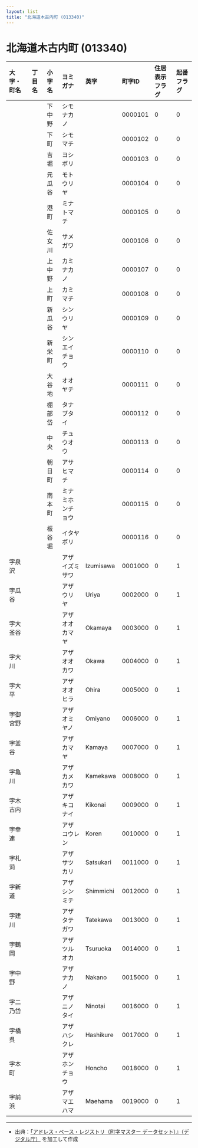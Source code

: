 ```yaml
---
layout: list
title: "北海道木古内町 (013340)"
---
```


# 北海道木古内町 (013340)

| 大字・町名 | 丁目名 | 小字名 | ヨミガナ | 英字 | 町字ID | 住居表示フラグ | 起番フラグ |
|:---|:---|:---|:---|:---|:---|:---|:---|
|  |  | 下中野 | シモナカノ |  | 0000101 | 0 | 0 |
|  |  | 下町 | シモマチ |  | 0000102 | 0 | 0 |
|  |  | 吉堀 | ヨシボリ |  | 0000103 | 0 | 0 |
|  |  | 元瓜谷 | モトウリヤ |  | 0000104 | 0 | 0 |
|  |  | 港町 | ミナトマチ |  | 0000105 | 0 | 0 |
|  |  | 佐女川 | サメガワ |  | 0000106 | 0 | 0 |
|  |  | 上中野 | カミナカノ |  | 0000107 | 0 | 0 |
|  |  | 上町 | カミマチ |  | 0000108 | 0 | 0 |
|  |  | 新瓜谷 | シンウリヤ |  | 0000109 | 0 | 0 |
|  |  | 新栄町 | シンエイチョウ |  | 0000110 | 0 | 0 |
|  |  | 大谷地 | オオヤチ |  | 0000111 | 0 | 0 |
|  |  | 棚部岱 | タナブタイ |  | 0000112 | 0 | 0 |
|  |  | 中央 | チュウオウ |  | 0000113 | 0 | 0 |
|  |  | 朝日町 | アサヒマチ |  | 0000114 | 0 | 0 |
|  |  | 南本町 | ミナミホンチョウ |  | 0000115 | 0 | 0 |
|  |  | 板谷堀 | イタヤボリ |  | 0000116 | 0 | 0 |
| 字泉沢 |  |  | アザイズミサワ | Izumisawa | 0001000 | 0 | 1 |
| 字瓜谷 |  |  | アザウリヤ | Uriya | 0002000 | 0 | 1 |
| 字大釜谷 |  |  | アザオオカマヤ | Okamaya | 0003000 | 0 | 1 |
| 字大川 |  |  | アザオオカワ | Okawa | 0004000 | 0 | 1 |
| 字大平 |  |  | アザオオヒラ | Ohira | 0005000 | 0 | 1 |
| 字御宮野 |  |  | アザオミヤノ | Omiyano | 0006000 | 0 | 1 |
| 字釜谷 |  |  | アザカマヤ | Kamaya | 0007000 | 0 | 1 |
| 字亀川 |  |  | アザカメカワ | Kamekawa | 0008000 | 0 | 1 |
| 字木古内 |  |  | アザキコナイ | Kikonai | 0009000 | 0 | 1 |
| 字幸連 |  |  | アザコウレン | Koren | 0010000 | 0 | 1 |
| 字札苅 |  |  | アザサツカリ | Satsukari | 0011000 | 0 | 1 |
| 字新道 |  |  | アザシンミチ | Shimmichi | 0012000 | 0 | 1 |
| 字建川 |  |  | アザタテガワ | Tatekawa | 0013000 | 0 | 1 |
| 字鶴岡 |  |  | アザツルオカ | Tsuruoka | 0014000 | 0 | 1 |
| 字中野 |  |  | アザナカノ | Nakano | 0015000 | 0 | 1 |
| 字二乃岱 |  |  | アザニノタイ | Ninotai | 0016000 | 0 | 1 |
| 字橋呉 |  |  | アザハシクレ | Hashikure | 0017000 | 0 | 1 |
| 字本町 |  |  | アザホンチョウ | Honcho | 0018000 | 0 | 1 |
| 字前浜 |  |  | アザマエハマ | Maehama | 0019000 | 0 | 1 |

---

- 出典：[「アドレス・ベース・レジストリ（町字マスター データセット）』（デジタル庁）](https://www.digital.go.jp/policies/base_registry_address/) を加工して作成
